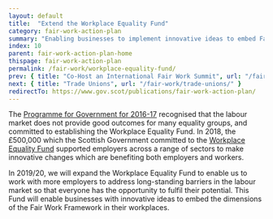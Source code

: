 ```yaml
---
layout: default
title:  "Extend the Workplace Equality Fund"
category: fair-work-action-plan
summary: "Enabling businesses to implement innovative ideas to embed Fair Work."
index: 10
parent: fair-work-action-plan-home
thispage: fair-work-action-plan
permalink: /fair-work/workplace-equality-fund/
prev: { title: "Co-Host an International Fair Work Summit", url: "/fair-work/fair-work-summit/" }
next: { title: "Trade Unions", url: "/fair-work/trade-unions/" }
redirectTo: https://www.gov.scot/publications/fair-work-action-plan/
---
```


The [Programme for Government for 2016-17](https://www.gov.scot/publications/plan-scotland-scottish-governments-programme-scotland-2016-17/) recognised that the labour market does not provide good outcomes for many equality groups, and committed to establishing the Workplace Equality Fund. In 2018, the £500,000 which the Scottish Government committed to the [Workplace Equality Fund](https://www.impactfundingpartners.com/our-funds/workplace-equality-fund) supported employers across a range of sectors to make innovative changes which are benefiting both employers and workers. 

In 2019/20, we will expand the Workplace Equality Fund to enable us to work with more employers to address long-standing barriers in the labour market so that everyone has the opportunity to fulfil their potential.  This Fund will enable businesses with innovative ideas to embed the dimensions of the Fair Work Framework in their workplaces.
